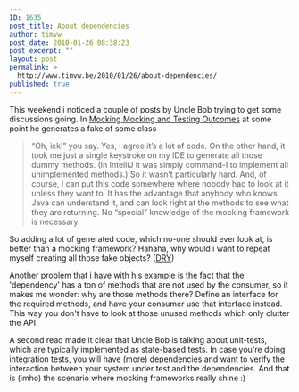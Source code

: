 ```yaml
---
ID: 1635
post_title: About dependencies
author: timvw
post_date: 2010-01-26 08:38:23
post_excerpt: ""
layout: post
permalink: >
  http://www.timvw.be/2010/01/26/about-dependencies/
published: true
---
```

<p>This weekend i noticed a couple of posts by Uncle Bob trying to get some discussions going. In <a href="http://blog.objectmentor.com/articles/2010/01/23/mocking-mocking-and-testing-outcomes">Mocking Mocking and Testing Outcomes</a> at some point he generates a fake of some class</p>

<blockquote>“Oh, ick!” you say. Yes, I agree it’s a lot of code. On the other hand, it took me just a single keystroke on my IDE to generate all those dummy methods. (In IntelliJ it was simply command-I to implement all unimplemented methods.) So it wasn’t particularly hard. And, of course, I can put this code somewhere where nobody had to look at it unless they want to. It has the advantage that anybody who knows Java can understand it, and can look right at the methods to see what they are returning. No “special” knowledge of the mocking framework is necessary.</blockquote>

<p>So adding a lot of generated code, which no-one should ever look at, is better than a mocking framework? Hahaha, why would i want to repeat myself creating all those fake objects? (<a href="http://c2.com/cgi/wiki?DontRepeatYourself">DRY</a>)</p>

<p>Another problem that i have with his example is the fact that the 'dependency' has a ton of methods that are not used by the consumer, so it makes me wonder: why are those methods there? Define an interface for the required methods, and have your consumer use that interface instead. This way you don't have to look at those unused methods which only clutter the API.</p>

<p>A second read made it clear that Uncle Bob is talking about unit-tests, which are typically implemented as state-based tests. In case you're doing integration tests, you will have (more) dependencies and want to verify the interaction between your system under test and the dependencies. And that is (imho) the scenario where mocking frameworks really shine :)</p>
